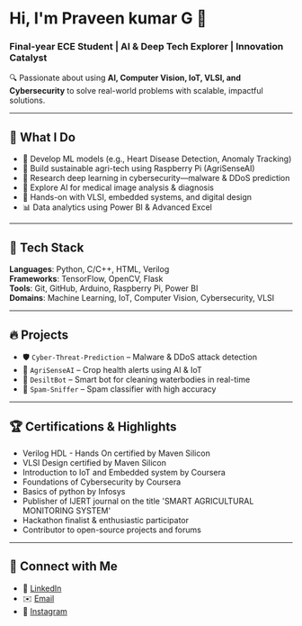 # Hi, I'm Praveen kumar G 👋  
### Final-year ECE Student | AI & Deep Tech Explorer | Innovation Catalyst

🔍 Passionate about using **AI, Computer Vision, IoT, VLSI, and Cybersecurity** to solve real-world problems with scalable, impactful solutions.

---

## 🚀 What I Do
- 🤖 Develop ML models (e.g., Heart Disease Detection, Anomaly Tracking)
- 🌱 Build sustainable agri-tech using Raspberry Pi (AgriSenseAI)
- 🔐 Research deep learning in cybersecurity—malware & DDoS prediction
- 🧠 Explore AI for medical image analysis & diagnosis
- 🔧 Hands-on with VLSI, embedded systems, and digital design  
- 📊 Data analytics using Power BI & Advanced Excel

---

## 💼 Tech Stack
**Languages**: Python, C/C++, HTML, Verilog  
**Frameworks**: TensorFlow, OpenCV, Flask  
**Tools**: Git, GitHub, Arduino, Raspberry Pi, Power BI  
**Domains**: Machine Learning, IoT, Computer Vision, Cybersecurity, VLSI

---

## 🔥 Projects
- 🛡️ `Cyber-Threat-Prediction` – Malware & DDoS attack detection  
- 🌾 `AgriSenseAI` – Crop health alerts using AI & IoT  
- 🧹 `DesiltBot` – Smart bot for cleaning waterbodies in real-time  
- 📮 `Spam-Sniffer` – Spam classifier with high accuracy  

---

## 🏆 Certifications & Highlights
- Verilog HDL - Hands On certified by Maven Silicon
- VLSI Design certified by Maven Silicon
- Introduction to IoT and Embedded system by Coursera
- Foundations of Cybersecurity by Coursera
- Basics of python by Infosys
- Publisher of IJERT journal on the title 'SMART AGRICULTURAL MONITORING SYSTEM'
- Hackathon finalist & enthusiastic participator
- Contributor to open-source projects and forums

---

## 🤝 Connect with Me
- 🔗 [LinkedIn](https://www.linkedin.com/in/praveen4942)  
- ✉️ [Email](mailto:gpraveenkumar2005@gmail.com)  
- 📸 [Instagram](https://www.instagram.com/yourusername)




